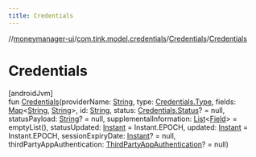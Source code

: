 ```yaml
---
title: Credentials
---
```

//[moneymanager-ui](../../../index.html)/[com.tink.model.credentials](../index.html)/[Credentials](index.html)/[Credentials](-credentials.html)



# Credentials



[androidJvm]\
fun [Credentials](-credentials.html)(providerName: [String](https://kotlinlang.org/api/latest/jvm/stdlib/kotlin/-string/index.html), type: [Credentials.Type](-type/index.html), fields: [Map](https://kotlinlang.org/api/latest/jvm/stdlib/kotlin.collections/-map/index.html)&lt;[String](https://kotlinlang.org/api/latest/jvm/stdlib/kotlin/-string/index.html), [String](https://kotlinlang.org/api/latest/jvm/stdlib/kotlin/-string/index.html)&gt;, id: [String](https://kotlinlang.org/api/latest/jvm/stdlib/kotlin/-string/index.html), status: [Credentials.Status](-status/index.html)? = null, statusPayload: [String](https://kotlinlang.org/api/latest/jvm/stdlib/kotlin/-string/index.html)? = null, supplementalInformation: [List](https://kotlinlang.org/api/latest/jvm/stdlib/kotlin.collections/-list/index.html)&lt;[Field](../../com.tink.model.misc/-field/index.html)&gt; = emptyList(), statusUpdated: [Instant](https://developer.android.com/reference/kotlin/java/time/Instant.html) = Instant.EPOCH, updated: [Instant](https://developer.android.com/reference/kotlin/java/time/Instant.html) = Instant.EPOCH, sessionExpiryDate: [Instant](https://developer.android.com/reference/kotlin/java/time/Instant.html)? = null, thirdPartyAppAuthentication: [ThirdPartyAppAuthentication](../../com.tink.model.authentication/-third-party-app-authentication/index.html)? = null)




